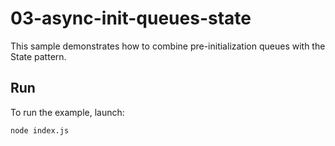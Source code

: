 # 03-async-init-queues-state

This sample demonstrates how to combine pre-initialization queues with the State pattern.

## Run

To run the example, launch:

```
node index.js
```
